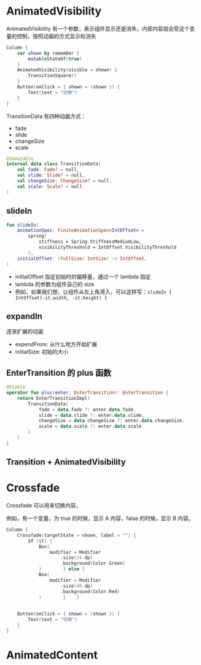 # AnimatedVisibility

AnimatedVisibility 有一个参数，表示组件显示还是消失，内部内容就会受这个变量的控制，按照动画的方式显示和消失

```kotlin
Column {  
    var shown by remember {  
        mutableStateOf(true)  
    }  
    AnimatedVisibility(visible = shown) {  
        TransitionSquare()  
    }  
    Button(onClick = { shown = !shown }) {  
        Text(text = "切换")  
    }  
}
```

TransitionData 有四种动画方式：

- fade
- slide
- changeSize
- scale

```kotlin
@Immutable  
internal data class TransitionData(  
    val fade: Fade? = null,  
    val slide: Slide? = null,  
    val changeSize: ChangeSize? = null,  
    val scale: Scale? = null  
)
```

## slideIn

```kotlin
fun slideIn(  
    animationSpec: FiniteAnimationSpec<IntOffset> =  
        spring(  
            stiffness = Spring.StiffnessMediumLow,  
            visibilityThreshold = IntOffset.VisibilityThreshold  
        ),  
    initialOffset: (fullSize: IntSize) -> IntOffset,  
)
```

- initialOffset 指定初始时的偏移量，通过一个 lambda 指定
- lambda 的参数为组件自己的 size
- 例如，如果我们想，让组件从左上角滑入，可以这样写：`slideIn { IntOffset(-it.width, -it.height) }`

## expandIn

逐渐扩展的动画

- expendFrom: 从什么地方开始扩展
- initialSize: 初始的大小


## EnterTransition 的 plus 函数

```kotlin
@Stable  
operator fun plus(enter: EnterTransition): EnterTransition {  
    return EnterTransitionImpl(  
        TransitionData(  
            fade = data.fade ?: enter.data.fade,  
            slide = data.slide ?: enter.data.slide,  
            changeSize = data.changeSize ?: enter.data.changeSize,  
            scale = data.scale ?: enter.data.scale  
        )  
    )
}
```

## Transition + AnimatedVisibility


# Crossfade

Crossfade 可以用来切换内容。

例如，有一个变量，为 true 的时候，显示 A 内容，false 的时候，显示 B 内容。

```kotlin
Column {  
    Crossfade(targetState = shown, label = "") {  
        if (it) {  
            Box(  
                modifier = Modifier  
                    .size(24.dp)  
                    .background(Color.Green)  
            )        } else {  
            Box(  
                modifier = Modifier  
                    .size(48.dp)  
                    .background(Color.Red)  
            )        }    }  
  
  
    Button(onClick = { shown = !shown }) {  
        Text(text = "切换")  
    }  
}
```

# AnimatedContent

